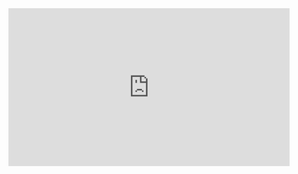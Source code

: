 <iframe width="560" height="315" src="https://www.youtube.com/embed/Mn4AOttRmpI" frameborder="0" allowfullscreen></iframe>

